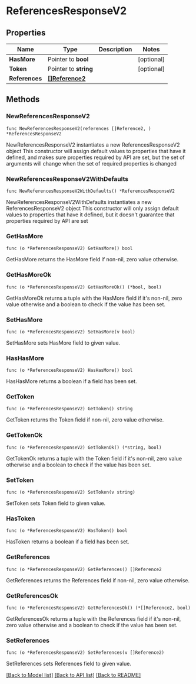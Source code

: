 # ReferencesResponseV2

## Properties

Name | Type | Description | Notes
------------ | ------------- | ------------- | -------------
**HasMore** | Pointer to **bool** |  | [optional] 
**Token** | Pointer to **string** |  | [optional] 
**References** | [**[]Reference2**](Reference2.md) |  | 

## Methods

### NewReferencesResponseV2

`func NewReferencesResponseV2(references []Reference2, ) *ReferencesResponseV2`

NewReferencesResponseV2 instantiates a new ReferencesResponseV2 object
This constructor will assign default values to properties that have it defined,
and makes sure properties required by API are set, but the set of arguments
will change when the set of required properties is changed

### NewReferencesResponseV2WithDefaults

`func NewReferencesResponseV2WithDefaults() *ReferencesResponseV2`

NewReferencesResponseV2WithDefaults instantiates a new ReferencesResponseV2 object
This constructor will only assign default values to properties that have it defined,
but it doesn't guarantee that properties required by API are set

### GetHasMore

`func (o *ReferencesResponseV2) GetHasMore() bool`

GetHasMore returns the HasMore field if non-nil, zero value otherwise.

### GetHasMoreOk

`func (o *ReferencesResponseV2) GetHasMoreOk() (*bool, bool)`

GetHasMoreOk returns a tuple with the HasMore field if it's non-nil, zero value otherwise
and a boolean to check if the value has been set.

### SetHasMore

`func (o *ReferencesResponseV2) SetHasMore(v bool)`

SetHasMore sets HasMore field to given value.

### HasHasMore

`func (o *ReferencesResponseV2) HasHasMore() bool`

HasHasMore returns a boolean if a field has been set.

### GetToken

`func (o *ReferencesResponseV2) GetToken() string`

GetToken returns the Token field if non-nil, zero value otherwise.

### GetTokenOk

`func (o *ReferencesResponseV2) GetTokenOk() (*string, bool)`

GetTokenOk returns a tuple with the Token field if it's non-nil, zero value otherwise
and a boolean to check if the value has been set.

### SetToken

`func (o *ReferencesResponseV2) SetToken(v string)`

SetToken sets Token field to given value.

### HasToken

`func (o *ReferencesResponseV2) HasToken() bool`

HasToken returns a boolean if a field has been set.

### GetReferences

`func (o *ReferencesResponseV2) GetReferences() []Reference2`

GetReferences returns the References field if non-nil, zero value otherwise.

### GetReferencesOk

`func (o *ReferencesResponseV2) GetReferencesOk() (*[]Reference2, bool)`

GetReferencesOk returns a tuple with the References field if it's non-nil, zero value otherwise
and a boolean to check if the value has been set.

### SetReferences

`func (o *ReferencesResponseV2) SetReferences(v []Reference2)`

SetReferences sets References field to given value.



[[Back to Model list]](../README.md#documentation-for-models) [[Back to API list]](../README.md#documentation-for-api-endpoints) [[Back to README]](../README.md)


